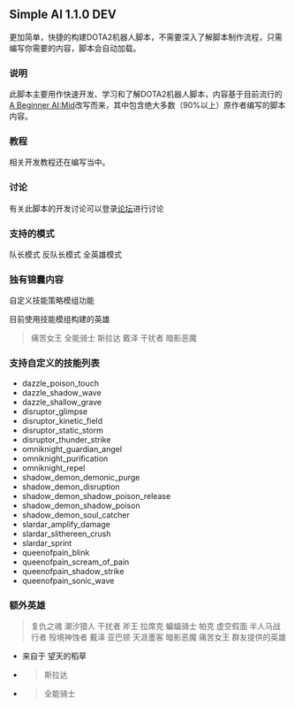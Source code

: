 ## Simple AI 1.1.0 DEV
更加简单，快捷的构建DOTA2机器人脚本，不需要深入了解脚本制作流程，只需编写你需要的内容，脚本会自动加载。
### 说明
此脚本主要用作快速开发、学习和了解DOTA2机器人脚本，内容基于目前流行的[A Beginner AI:Mid](https://steamcommunity.com/sharedfiles/filedetails/?id=1573671599)改写而来，其中包含绝大多数（90%以上）原作者编写的脚本内容。
### 教程
相关开发教程还在编写当中。
### 讨论
有关此脚本的开发讨论可以登录[论坛](http://discuss.alcedogroup.com/t/simple-ai-dev)进行讨论
### 支持的模式
队长模式
反队长模式
全英雄模式
### 独有锦囊内容
自定义技能策略模组功能

目前使用技能模组构建的英雄
> 痛苦女王
> 全能骑士
> 斯拉达
> 戴泽
> 干扰者
> 暗影恶魔

### 支持自定义的技能列表
- dazzle_poison_touch
- dazzle_shadow_wave
- dazzle_shallow_grave
- disruptor_glimpse
- disruptor_kinetic_field
- disruptor_static_storm
- disruptor_thunder_strike
- omniknight_guardian_angel
- omniknight_purification
- omniknight_repel
- shadow_demon_demonic_purge
- shadow_demon_disruption
- shadow_demon_shadow_poison_release
- shadow_demon_shadow_poison
- shadow_demon_soul_catcher
- slardar_amplify_damage
- slardar_slithereen_crush
- slardar_sprint
- queenofpain_blink
- queenofpain_scream_of_pain
- queenofpain_shadow_strike
- queenofpain_sonic_wave
### 额外英雄
> 复仇之魂
> 潮汐猎人
> 干扰者
> 斧王
> 拉席克
> 蝙蝠骑士
> 帕克
> 虚空假面
> 半人马战行者
> 殁境神蚀者
> 戴泽
> 亚巴顿
> 天涯墨客
> 暗影恶魔
> 痛苦女王
群友提供的英雄
- 来自于 望天的稻草
- > 斯拉达
- > 全能骑士
